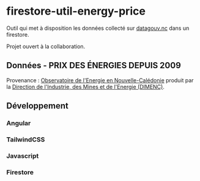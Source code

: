 # firestore-util-energy-price

Outil qui met à disposition les données collecté sur [datagouv.nc](https://data.gouv.nc/explore/dataset/prix-des-energies-depuis-2009/information) dans un firestore.

Projet ouvert à la collaboration.

## Données - PRIX DES ÉNERGIES DEPUIS 2009

Provenance : [Observatoire de l'Energie en Nouvelle-Calédonie](https://observatoire-energie.gouv.nc/public/home/) produit par la [Direction de l'Industrie, des Mines et de l'Energie (DIMENC)](https://dimenc.gouv.nc/).

## Développement

### Angular

### TailwindCSS

### Javascript

### Firestore
